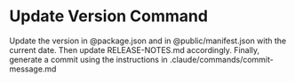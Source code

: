 # Update Version Command

Update the version in @package.json and in @public/manifest.json with the current date. Then update RELEASE-NOTES.md accordingly. Finally, generate a commit using the instructions in .claude/commands/commit-message.md

